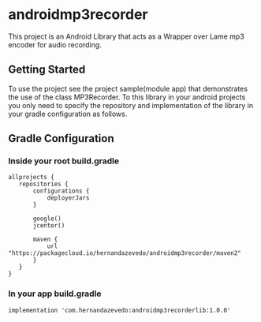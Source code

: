 # androidmp3recorder
This project is an Android Library that acts as a Wrapper over Lame mp3 encoder for audio recording.

## Getting Started
To use the project see the project sample(module app) that demonstrates the use of the class MP3Recorder.
To this library in your android projects you only need to specify the repository and implementation of the library in your gradle configuration as follows.

## Gradle Configuration
### Inside your root build.gradle

 ```
 allprojects {
    repositories {
        configurations {
            deployerJars
        }

        google()
        jcenter()

        maven {
            url "https://packagecloud.io/hernandazevedo/androidmp3recorder/maven2"
        }
    }
}
```

### In your app build.gradle

```
implementation 'com.hernandazevedo:androidmp3recorderlib:1.0.0'
```
